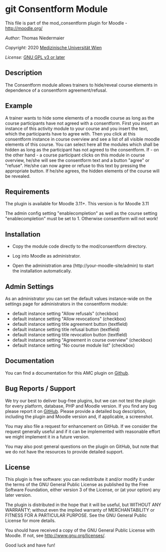 git Consentform Module
================

This file is part of the mod_consentform plugin for Moodle - <http://moodle.org/>

*Author:*   Thomas Niedermaier

*Copyright:* 2020 [Medizinische Universität Wien](https://meduniwien.ac.at)

*License:*   [GNU GPL v3 or later](http://www.gnu.org/copyleft/gpl.html)


Description
-----------

The Consentform module allows trainers to hide/reveal course elements in dependence of a consentform agreement/refusal.


Example
-------

A trainer wants to hide some elements of a moodle course as long as the course participants have not agreed with a
consentform. First you insert an instance of this activity module to your course and you insert the text, which
the participants have to agree with. Then you click at this consentform instance in course overview and
see a list of all visible moodle elements of this course. You can select here all the modules which
shall be hidden as long as the participant has not agreed to the consentform. If - on the other hand - a course 
participant clicks on this module in course overview, he/she will see the consentform text and a button
"agree" or "refuse". He/she can now agree or refuse to this text by pressing the appropriate button.
If he/she agrees, the hidden elements of the course will be revealed.

Requirements
------------

The plugin is available for Moodle 3.11+. This version is for Moodle 3.11

The admin config setting "enablecompletion" as well as the course setting "enablecompletion" must be set to 1.
Otherwise consentform will not work!


Installation
------------

* Copy the module code directly to the mod/consentform directory.

* Log into Moodle as administrator.

* Open the administration area (http://your-moodle-site/admin) to start the installation
  automatically.


Admin Settings
--------------

As an administrator you can set the default values instance-wide on the settings page for
administrators in the consentform module:

* default instance setting "Allow refusals" (checkbox)
* default instance setting "Allow revocations" (checkbox)
* default instance setting title agreement button (textfield)
* default instance setting title refusal button (textfield)
* default instance setting title revocation button (textfield)
* default instance setting "Agreement in course overview" (checkbox)
* default instance setting "No course module list" (checkbox)

Documentation
-------------

You can find a documentation for this AMC plugin on [Github](https://github.com/academic-moodle-cooperation/moodle-mod_consentform/).


Bug Reports / Support
---------------------

We try our best to deliver bug-free plugins, but we can not test the plugin for every platform,
database, PHP and Moodle version. If you find any bug please report it on
[GitHub](https://github.com/academic-moodle-cooperation/moodle-mod_consentform/issues). Please
provide a detailed bug description, including the plugin and Moodle version and, if applicable, a
screenshot.

You may also file a request for enhancement on GitHub. If we consider the request generally useful
and if it can be implemented with reasonable effort we might implement it in a future version.

You may also post general questions on the plugin on GitHub, but note that we do not have the
resources to provide detailed support.


License
-------

This plugin is free software: you can redistribute it and/or modify it under the terms of the GNU
General Public License as published by the Free Software Foundation, either version 3 of the
License, or (at your option) any later version.

The plugin is distributed in the hope that it will be useful, but WITHOUT ANY WARRANTY; without
even the implied warranty of MERCHANTABILITY or FITNESS FOR A PARTICULAR PURPOSE. See the GNU
General Public License for more details.

You should have received a copy of the GNU General Public License with Moodle. If not, see
<http://www.gnu.org/licenses/>.


Good luck and have fun!
